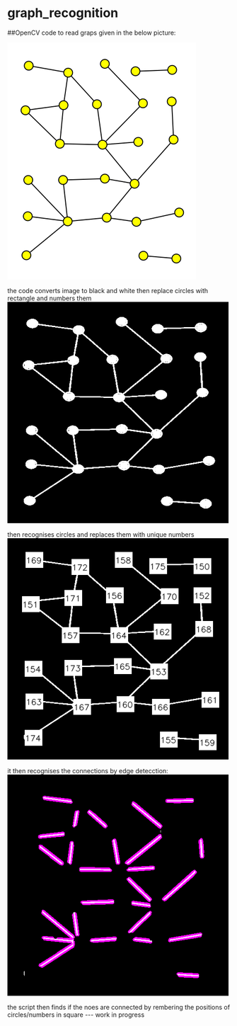 # graph_recognition
##OpenCV code to read graps given in the below picture:

![alt text](https://github.com/sarthak7295/graph_recognition/blob/master/myfile.png)

the code converts image to black and white then replace circles with rectangle and numbers them 
![alt text](https://github.com/sarthak7295/graph_recognition/blob/master/grey.png)

then recognises circles and replaces them with unique numbers
![alt text](https://github.com/sarthak7295/graph_recognition/blob/master/fin.png)

it then recognises the connections by edge detecction:
![alt text](https://github.com/sarthak7295/graph_recognition/blob/master/houghlines3.png)

the script then finds if the noes are connected by rembering the positions of circles/numbers in square --- work in progress
